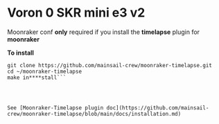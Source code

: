 # Voron 0 SKR mini e3 v2

Moonraker conf **only** required if you install the **timelapse** plugin for **moonraker**

**To install**

```cd ~/
git clone https://github.com/mainsail-crew/moonraker-timelapse.git
cd ~/moonraker-timelapse
make in****stall```




See [Moonraker-Timelapse plugin doc](https://github.com/mainsail-crew/moonraker-timelapse/blob/main/docs/installation.md)
